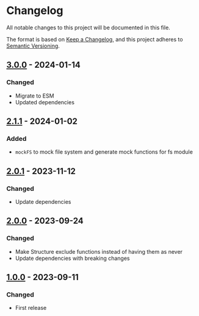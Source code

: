 # Changelog

All notable changes to this project will be documented in this file.

The format is based on [Keep a Changelog](https://keepachangelog.com/en/1.0.0/),
and this project adheres to [Semantic Versioning](https://semver.org/spec/v2.0.0.html).

## [3.0.0](../../tags/v3.0.0) - 2024-01-14
### Changed
- Migrate to ESM
- Updated dependencies

## [2.1.1](../../tags/v2.1.1) - 2024-01-02
### Added
- `mockFS` to mock file system and generate mock functions for fs module

## [2.0.1](../../tags/v2.0.1) - 2023-11-12
### Changed
- Update dependencies

## [2.0.0](../../tags/v2.0.0) - 2023-09-24
### Changed
- Make Structure exclude functions instead of having them as never
- Update dependencies with breaking changes

## [1.0.0](../../tags/v1.0.0) - 2023-09-11
### Changed
- First release
